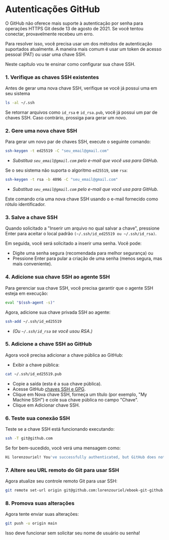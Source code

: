 # Autenticações GitHub
O GitHub não oferece mais suporte à autenticação por senha para operações HTTPS Git desde 13 de agosto de 2021. Se você tentou conectar, provavelmente recebeu um erro.

Para resolver isso, você precisa usar um dos métodos de autenticação suportados atualmente. A maneira mais comum é usar um token de acesso pessoal (PAT) ou usar uma chave SSH.

Neste capítulo vou te ensinar como configurar sua chave SSH.

### 1. Verifique as chaves SSH existentes
Antes de gerar uma nova chave SSH, verifique se você já possui uma em seu sistema
```bash
ls -al ~/.ssh
```

Se retornar arquivos como `id_rsa` e `id_rsa.pub`, você já possui um par de chaves SSH. Caso contrário, prossiga para gerar um novo.

### 2. Gere uma nova chave SSH
Para gerar um novo par de chaves SSH, execute o seguinte comando:
```bash
ssh-keygen -t ed25519 -C "seu_email@gmail.com"
```
- *Substitua `seu_email@gmail.com` pelo e-mail que você usa para GitHub.*

Se o seu sistema não suporta o algoritmo `ed25519`, use `rsa`:
```bash
ssh-keygen -t rsa -b 4096 -C "seu_email@gmail.com"
```
- *Substitua `seu_email@gmail.com` pelo e-mail que você usa para GitHub.*

Este comando cria uma nova chave SSH usando o e-mail fornecido como rótulo identificador.

### 3. Salve a chave SSH
Quando solicitado a "Inserir um arquivo no qual salvar a chave", pressione Enter para aceitar o local padrão `(~/.ssh/id_ed25519 ou ~/.ssh/id_rsa)`.

Em seguida, você será solicitado a inserir uma senha. Você pode:
- Digite uma senha segura (recomendada para melhor segurança) ou
- Pressione Enter para pular a criação de uma senha (menos segura, mas mais conveniente).

### 4. Adicione sua chave SSH ao agente SSH
Para gerenciar sua chave SSH, você precisa garantir que o agente SSH esteja em execução:
```bash
eval "$(ssh-agent -s)"
```

Agora, adicione sua chave privada SSH ao agente:
```bash
ssh-add ~/.ssh/id_ed25519
```
- *(Ou `~/.ssh/id_rsa` se você usou RSA.)*

### 5. Adicione a chave SSH ao GitHub
Agora você precisa adicionar a chave pública ao GitHub:

- Exibir a chave pública:
```bash
cat ~/.ssh/id_ed25519.pub
```
- Copie a saída (esta é a sua chave pública).
- Acesse GitHub [chaves SSH e GPG](https://github.com/settings/keys).
- Clique em Nova chave SSH, forneça um título (por exemplo, "My Machine SSH") e cole sua chave pública no campo "Chave".
- Clique em Adicionar chave SSH.

### 6. Teste sua conexão SSH
Teste se a chave SSH está funcionando executando:
```bash
ssh -T git@github.com
```

Se for bem-sucedido, você verá uma mensagem como:
```bash
Hi lorenzouriel! You've successfully authenticated, but GitHub does not provide shell access.
```

### 7. Altere seu URL remoto do Git para usar SSH
Agora atualize seu controle remoto Git para usar SSH:
```bash
git remote set-url origin git@github.com:lorenzouriel/ebook-git-github.git
```

### 8. Promova suas alterações
Agora tente enviar suas alterações:
```bash
git push -u origin main
```

Isso deve funcionar sem solicitar seu nome de usuário ou senha!
